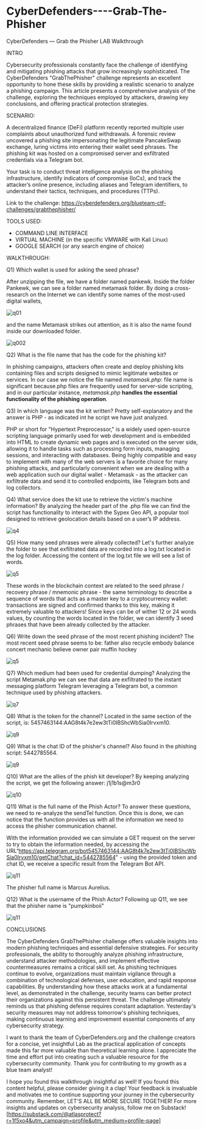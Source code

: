 # CyberDefenders----Grab-The-Phisher
CyberDefenders — Grab the Phisher LAB Walkthrough

INTRO

Cybersecurity professionals constantly face the challenge of identifying and mitigating phishing attacks that grow increasingly sophisticated. The CyberDefenders "GrabThePhisher" challenge represents an excellent opportunity to hone these skills by providing a realistic scenario to analyze a phishing campaign. This article presents a comprehensive analysis of the challenge, exploring the techniques employed by attackers, drawing key conclusions, and offering practical protection strategies.

SCENARIO:

A decentralized finance (DeFi) platform recently reported multiple user complaints about unauthorized fund withdrawals. A forensic review uncovered a phishing site impersonating the legitimate PancakeSwap exchange, luring victims into entering their wallet seed phrases. The phishing kit was hosted on a compromised server and exfiltrated credentials via a Telegram bot.

Your task is to conduct threat intelligence analysis on the phishing infrastructure, identify indicators of compromise (IoCs), and track the attacker’s online presence, including aliases and Telegram identifiers, to understand their tactics, techniques, and procedures (TTPs).

Link to the challenge: https://cyberdefenders.org/blueteam-ctf-challenges/grabthephisher/

TOOLS USED:
- COMMAND LINE INTERFACE
- VIRTUAL MACHINE (in the specific VMWARE with Kali Linux)
- GOOGLE SEARCH (or any search engine of choice)

WALKTHROUGH:

Q1) Which wallet is used for asking the seed phrase?

After unzipping the file, we have a folder named pankewk. Inside the folder Pankewk, we can see a folder named metamask folder.
By doing a cross-research on the Internet we can identify some names of the most-used digital wallets, 

![q01](https://github.com/user-attachments/assets/23b5a565-4c19-4f5e-bd20-28a9db317003)

and the name Metamask strikes out attention, as it is also the name found inside our downloaded folder.

![q002](https://github.com/user-attachments/assets/c8a754f0-8405-419c-aa06-d7e54366826a)


Q2) What is the file name that has the code for the phishing kit?

In phishing campaigns, attackers often create and deploy phishing kits containing files and scripts designed to mimic legitimate websites or services. In our case we notice the file named *metamask.php*: file name is significant because.php files are frequently used for server-side scripting, and in our particular instance, *metamask.php* **handles the essential functionality of the phishing operation**. 


Q3) In which language was the kit written?
Pretty self-explanatory  and the answer is PHP - as indicated int he script we have just analyzed.

PHP or short for "Hypertext Preprocessor," is a widely used open-source scripting language primarily used for web development and is embedded into HTML to create dynamic web pages and is executed on the server side, allowing it to handle tasks such as processing form inputs, managing sessions, and interacting with databases. Being highly compatible and easy to implement with many of the web servers is a favorite choice for many phishing attacks, and particularly convenient when we are dealing with a web application such our digital wallet - Metamask - as the attacker can exfiltrate data and send it to controlled endpoints, like Telegram bots and log collectors.

Q4) What service does the kit use to retrieve the victim's machine information?
By analyzing the header part of the .php file we can find the script has functionality to interact with the Sypex Geo API, a popular tool designed to retrieve geolocation details based on a user’s IP address.

![q4](https://github.com/user-attachments/assets/eb9451f6-d055-4c3a-84de-c324450e13ee)


Q5) How many seed phrases were already collected?
Let's further analyze the folder to see that exfiltrated data are recorded into a log.txt located in the log folder.
Accessing the content of the log.txt file we will see a list of words.

![q5](https://github.com/user-attachments/assets/32e4ffe3-cc82-4dc7-b6aa-2abbaac0e3d7)


These words in the blockchain context are related to the seed phrase / recovery phrase / mnemonic phrase - the same terminology to describe a sequence of words that acts as a master key to a cryptocurrency wallet: transactions are signed and confirmed thanks to this key, making it extremely valuable to attackers!
Since keys can be of wither 12 or 24 words values, by counting the words located in the folder, we can identify 3 seed phrases that have been already collected by the attacker.

Q6)  Write down the seed phrase of the most recent phishing incident?
The most recent seed phrase seems to be:
father also recycle embody balance concert mechanic believe owner pair muffin hockey

![q5](https://github.com/user-attachments/assets/aa2af688-1aa0-40f9-930d-2cd13b81c81f)

Q7) Which medium had been used for credential dumping?
Analyzing the script Metamak.php we can see that data are exfiltrated to the instant messaging platform Telegram leveraging a Telegram bot, a common technique used by phishing attackers.

![q7](https://github.com/user-attachments/assets/481741cc-e18e-4a77-9a2f-dab0aaf9014e)

Q8) What is the token for the channel?
Located in the same section of the script, is: 5457463144:AAG8t4k7e2ew3tTi0IBShcWbSia0Irvxm10.

![q9](https://github.com/user-attachments/assets/5eaa26f8-4ee6-4cb0-8470-125fadbaeacd)

Q9) What is the chat ID of the phisher's channel?
Also found in the phishing script: 5442785564.

![q9](https://github.com/user-attachments/assets/690921ee-0e0d-4dd7-9322-6d13ef35ecfb)

Q10) What are the allies of the phish kit developer?
By keeping analyzing the script, we get the following answer: j1j1b1s@m3r0

![q10](https://github.com/user-attachments/assets/e84d6e3d-c47f-488e-a6ba-c322d2f512e6)

Q11) What is the full name of the Phish Actor?
To answer these questions, we need to re-analyze the sendTel function. Once this is done, we can notice that the function provides us with all the information we need to access the phisher communication channel.

With the information provided we can simulate a GET request on the server to try to obtain the information needed, by accessing the URL“https://api.telegram.org/bot5457463144:AAG8t4k7e2ew3tTi0IBShcWbSia0Irvxm10/getChat?chat_id=5442785564" - using the provided token and chat ID, we receive a specific result from the Telegram Bot API. 

![q11](https://github.com/user-attachments/assets/3239dd7e-4726-4e43-ba70-fd6875cf8cf0)

The phisher full name is Marcus Aurelius.

Q12) What is the username of the Phish Actor?
Following up Q11, we see that the phisher name is "pumpkinboii"

![q11](https://github.com/user-attachments/assets/4c0959ad-58cf-419c-8eea-bc42cdef48d9)


CONCLUSIONS

The CyberDefenders GrabThePhisher challenge offers valuable insights into modern phishing techniques and essential defensive strategies. For security professionals, the ability to thoroughly analyze phishing infrastructure, understand attacker methodologies, and implement effective countermeasures remains a critical skill set.
As phishing techniques continue to evolve, organizations must maintain vigilance through a combination of technological defenses, user education, and rapid response capabilities. By understanding how these attacks work at a fundamental level, as demonstrated in the challenge, security teams can better protect their organizations against this persistent threat.
The challenge ultimately reminds us that phishing defense requires constant adaptation. Yesterday's security measures may not address tomorrow's phishing techniques, making continuous learning and improvement essential components of any cybersecurity strategy.

I want to thank the team of CyberDefenders.org and the challenge creators for a concise, yet insightful Lab as the practical application of concepts made this far more valuable than theoretical learning alone. I appreciate the time and effort put into creating such a valuable resource for the cybersecurity community. Thank you for contributing to my growth as a blue team analyst!

I hope you found this walkthrough insightful as well! If you found this content helpful, please consider giving it a clap! Your feedback is invaluable and motivates me to continue supporting your journey in the cybersecurity community. Remember, LET'S ALL BE MORE SECURE TOGETHER! For more insights and updates on cybersecurity analysis, follow me on Substack! [https://substack.com/@atlasprotect?r=1f5xo4&utm_campaign=profile&utm_medium=profile-page]


